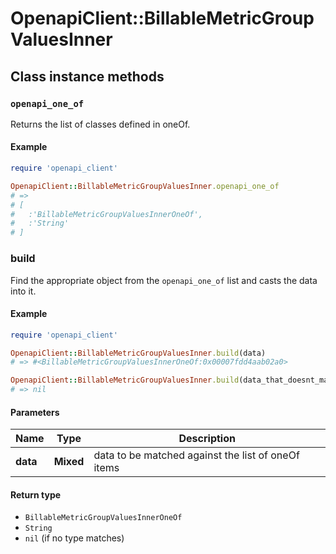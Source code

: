 # OpenapiClient::BillableMetricGroupValuesInner

## Class instance methods

### `openapi_one_of`

Returns the list of classes defined in oneOf.

#### Example

```ruby
require 'openapi_client'

OpenapiClient::BillableMetricGroupValuesInner.openapi_one_of
# =>
# [
#   :'BillableMetricGroupValuesInnerOneOf',
#   :'String'
# ]
```

### build

Find the appropriate object from the `openapi_one_of` list and casts the data into it.

#### Example

```ruby
require 'openapi_client'

OpenapiClient::BillableMetricGroupValuesInner.build(data)
# => #<BillableMetricGroupValuesInnerOneOf:0x00007fdd4aab02a0>

OpenapiClient::BillableMetricGroupValuesInner.build(data_that_doesnt_match)
# => nil
```

#### Parameters

| Name | Type | Description |
| ---- | ---- | ----------- |
| **data** | **Mixed** | data to be matched against the list of oneOf items |

#### Return type

- `BillableMetricGroupValuesInnerOneOf`
- `String`
- `nil` (if no type matches)

